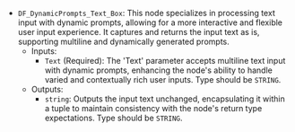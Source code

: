 - `DF_DynamicPrompts_Text_Box`: This node specializes in processing text input with dynamic prompts, allowing for a more interactive and flexible user input experience. It captures and returns the input text as is, supporting multiline and dynamically generated prompts.
    - Inputs:
        - `Text` (Required): The 'Text' parameter accepts multiline text input with dynamic prompts, enhancing the node's ability to handle varied and contextually rich user inputs. Type should be `STRING`.
    - Outputs:
        - `string`: Outputs the input text unchanged, encapsulating it within a tuple to maintain consistency with the node's return type expectations. Type should be `STRING`.
